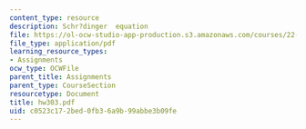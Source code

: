 ```yaml
---
content_type: resource
description: Schr?dinger  equation
file: https://ol-ocw-studio-app-production.s3.amazonaws.com/courses/22-101-applied-nuclear-physics-fall-2003/c0523c172bed0fb36a9b99abbe3b09fe_hw303.pdf
file_type: application/pdf
learning_resource_types:
- Assignments
ocw_type: OCWFile
parent_title: Assignments
parent_type: CourseSection
resourcetype: Document
title: hw303.pdf
uid: c0523c17-2bed-0fb3-6a9b-99abbe3b09fe
---
```

